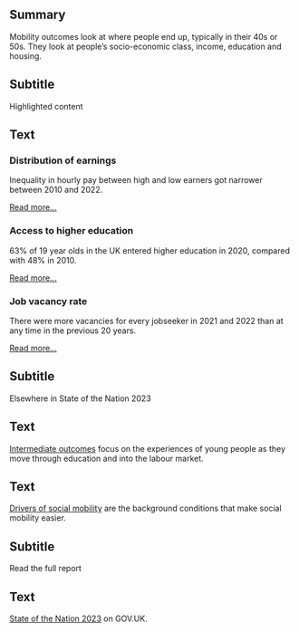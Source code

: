 ## Summary
Mobility outcomes look at where people end up, typically in their 40s or 50s. They look at people’s socio-economic class, income, education and housing.

## Subtitle
Highlighted content

## Text
<div class="grid grid3 grid-domain">
    <div class="govuk-body">
        <h3 class="govuk-heading-s">Distribution of earnings</h3>
        <div class="chart-container">
            <div id="chart1"></div>
        </div>
        <script>
            new Chart(
                'chart1',
                `${location.protocol}//${location.host}/static/data/indicators/DR11_overview-20230413.csv`,
                { "height": 200, "type": "liney", "xkey": "Time_period", "ykey": "Value", "sort": "Time_period", "scale": "Ratio", "xgrid": false, "ygrid": true, "xticks": 3, "yticks": 3, "legend": true, "colourScheme": ["#1d70b8"], "margin": [0, 0, 0, 0], "backgroundColor": "transparent" }
            )
        </script>
        <p class="govuk-body">Inequality in hourly pay between high and low earners got narrower between 2010 and 2022.</p>
        <a href="/mobility_outcomes" class="govuk-link">Read more...</a>
    </div>
    <div class="govuk-body">
        <h3 class="govuk-heading-s">Access to higher education</h3>
        <div class="chart-container">
            <div id="chart2"></div>
        </div>
        <script>
            new Chart(
                'chart2',
                `${location.protocol}//${location.host}/static/data/indicators/DR23a_overview-20230417.csv`,
                { "height": 200, "type": "liney", "xkey": "Time_period", "ykey": "Value", "zkey": "Area_name", "sort": "Time_period", "xgrid": false, "ygrid": true, "xticks": 3, "yticks": 3, "legend": true, "rotateDomainLabels": true, "colourScheme": ["#5694ca", "#d4351c", "#4c2c92", "#d53880", "#28a197", "#b58840", "#505a5f", "#f499be", "#85994b", "#6f72af"], "margin": [0, 0, 0, 0], "backgroundColor": "transparent" }
            )
        </script>
        <p class="govuk-body">63% of 19 year olds in the UK entered higher education in 2020, compared with 48% in 2010.</p>
        <a href="/intermediate_outcomes" class="govuk-link">Read more...</a>
    </div>
    <div class="govuk-body">
        <h3 class="govuk-heading-s">Job vacancy rate</h3>
        <div class="chart-container">
            <div id="chart3"></div>
        </div>
        <script>
            new Chart(
                'chart3',
                `${location.protocol}//${location.host}/static/data/indicators/DR31_overview-20230413.csv`,
                { "height": 200, "type": "liney", "xkey": "Time_period", "ykey": "Value", "sort": "Time_period", "scale": "Rate", "xgrid": false, "ygrid": true, "xticks": 3, "yticks": 3, "legend": true, "colourScheme": ["#5694ca"], "margin": [0, 0, 0, 0], "backgroundColor": "transparent" }
            )
        </script>
        <p class="govuk-body">There were more vacancies for every jobseeker in 2021 and 2022 than at any time in the previous 20 years.</p>
        <a href="/drivers_of_social_mobility" class="govuk-link">Read more...</a>
    </div>
</div>

## Subtitle
Elsewhere in State of the Nation 2023

## Text
<a href="/intermediate_outcomes" class="govuk-link">Intermediate outcomes</a> focus on the experiences of young people as they move through education and into the labour market.

## Text
<a href="/drivers_of_mobility" class="govuk-link">Drivers of social mobility</a> are the background conditions that make social mobility easier.

## Subtitle
Read the full report
 
## Text
<a href="#" class="govuk-link">State of the Nation 2023</a> on GOV.UK.
